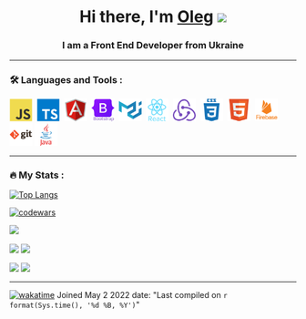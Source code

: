 <h1 align="center">Hi there, I'm <a href="https://daniilshat.ru/" target="_blank">Oleg</a> 
<img src="https://github.com/blackcater/blackcater/raw/main/images/Hi.gif" height="32"/></h1>
<h3 align="center">I am a Front End Developer from Ukraine</h3>

---

### :hammer_and_wrench: Languages and Tools :
<div>
  <img src="https://github.com/devicons/devicon/blob/master/icons/javascript/javascript-original.svg" title="JavaScript" alt="JavaScript" width="40" height="40"/>&nbsp;
  <img src="https://github.com/devicons/devicon/blob/master/icons/typescript/typescript-original.svg" title="TypeScript" alt="TypeScript" width="40" height="40"/>&nbsp;
  <img src="https://github.com/devicons/devicon/blob/master/icons/angularjs/angularjs-original.svg" title="Angular" alt="TAngular" width="40" height="40"/>&nbsp;
  <img src="https://github.com/devicons/devicon/blob/master/icons/bootstrap/bootstrap-original-wordmark.svg" title="Bootstrap" alt="Bootstrap" width="40" height="40"/>&nbsp;
    <img src="https://github.com/devicons/devicon/blob/master/icons/materialui/materialui-original.svg" title="MaterialUI" alt="MaterialUI" width="40" height="40"/>&nbsp;
  <img src="https://github.com/devicons/devicon/blob/master/icons/react/react-original-wordmark.svg" title="React" alt="React" width="40" height="40"/>&nbsp;
  <img src="https://github.com/devicons/devicon/blob/master/icons/redux/redux-original.svg" title="Redux" alt="Redux " width="40" height="40"/>&nbsp;
  <img src="https://github.com/devicons/devicon/blob/master/icons/css3/css3-plain-wordmark.svg"  title="CSS3" alt="CSS" width="40" height="40"/>&nbsp;
  <img src="https://github.com/devicons/devicon/blob/master/icons/html5/html5-original.svg" title="HTML5" alt="HTML" width="40" height="40"/>&nbsp;
  <img src="https://github.com/devicons/devicon/blob/master/icons/firebase/firebase-plain-wordmark.svg" title="Firebase" alt="Firebase" width="40" height="40"/>&nbsp;
  <img src="https://github.com/devicons/devicon/blob/master/icons/git/git-original-wordmark.svg" title="Git" **alt="Git" width="40" height="40"/>
   <img src="https://github.com/devicons/devicon/blob/master/icons/java/java-original-wordmark.svg" title="Java" alt="Java" width="40" height="40"/>&nbsp;
</div>

---

### :fire: My Stats :

[![Top Langs](https://github-readme-stats.vercel.app/api/top-langs/?username=Fizoo&layout=compact&theme=dark)](https://github.com/Fizoo/github-readme-stats)

[![codewars](https://www.codewars.com/users/Fizoo/badges/large)](https://www.codewars.com/users/Fizoo)

![](https://github-profile-summary-cards.vercel.app/api/cards/profile-details?username=Fizoo&theme=solarized_dark)

![](https://github-profile-summary-cards.vercel.app/api/cards/repos-per-language?username=Fizoo&theme=solarized_dark)
![](https://github-profile-summary-cards.vercel.app/api/cards/most-commit-language?username=Fizoo&theme=solarized_dark)

![](https://github-profile-summary-cards.vercel.app/api/cards/stats?username=Fizoo&theme=solarized_dark)
![](https://github-profile-summary-cards.vercel.app/api/cards/productive-time?username=daniilshat&theme=solarized_dark)

---
[![wakatime](https://wakatime.com/badge/user/a8f34c3a-1ea9-48b1-ab04-8e414283035f.svg)](https://wakatime.com/@a8f34c3a-1ea9-48b1-ab04-8e414283035f) Joined May 2 2022
date: "Last compiled on `r format(Sys.time(), '%d %B, %Y')`"
